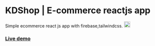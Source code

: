 # KDShop | E-commerce reactjs app
Simple ecommerce react js app with firebase,tailwindcss.
<img src="(https://img.icons8.com/color/344/firebase.png)" width="20" heigh="20">

### [Live demo](https://kdshop-c042b.web.app/)
